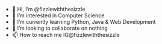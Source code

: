 - 👋 Hi, I’m @fizzlewiththesizzle
- 👀 I’m interested in Computer Science
- 🌱 I’m currently learning Python, Java & Web Development
- 💞️ I’m looking to collaborate on nothing
- 📫 How to reach me IG@fizzlewiththesizzle 

<!---
fizzlewiththesizzle/fizzlewiththesizzle is a ✨ special ✨ repository because its `README.md` (this file) appears on your GitHub profile.
You can click the Preview link to take a look at your changes.
--->
